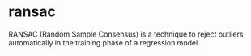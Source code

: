 # ransac
RANSAC (Random Sample Consensus) is a technique to reject outliers automatically in the training phase of a regression model
